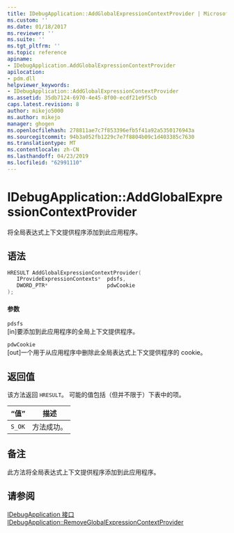 ```yaml
---
title: IDebugApplication::AddGlobalExpressionContextProvider | Microsoft Docs
ms.custom: ''
ms.date: 01/18/2017
ms.reviewer: ''
ms.suite: ''
ms.tgt_pltfrm: ''
ms.topic: reference
apiname:
- IDebugApplication.AddGlobalExpressionContextProvider
apilocation:
- pdm.dll
helpviewer_keywords:
- IDebugApplication::AddGlobalExpressionContextProvider
ms.assetid: 35db7124-6970-4e45-8f00-ecdf21e9f5cb
caps.latest.revision: 8
author: mikejo5000
ms.author: mikejo
manager: ghogen
ms.openlocfilehash: 278811ae7c7f853396efb5f41a92a5350176943a
ms.sourcegitcommit: 94b3a052fb1229c7e7f8804b09c1d403385c7630
ms.translationtype: MT
ms.contentlocale: zh-CN
ms.lasthandoff: 04/23/2019
ms.locfileid: "62991110"
---
```

# <a name="idebugapplicationaddglobalexpressioncontextprovider"></a>IDebugApplication::AddGlobalExpressionContextProvider
将全局表达式上下文提供程序添加到此应用程序。  
  
## <a name="syntax"></a>语法  
  
```cpp
HRESULT AddGlobalExpressionContextProvider(  
   IProvideExpressionContexts*  pdsfs,  
   DWORD_PTR*                   pdwCookie  
);  
```  
  
#### <a name="parameters"></a>参数  
 `pdsfs`  
 [in]要添加到此应用程序的全局上下文提供程序。  
  
 `pdwCookie`  
 [out]一个用于从应用程序中删除此全局表达式上下文提供程序的 cookie。  
  
## <a name="return-value"></a>返回值  
 该方法返回 `HRESULT`。 可能的值包括（但并不限于）下表中的项。  
  
|“值”|描述|  
|-----------|-----------------|  
|`S_OK`|方法成功。|  
  
## <a name="remarks"></a>备注  
 此方法将全局表达式上下文提供程序添加到此应用程序。  
  
## <a name="see-also"></a>请参阅  
 [IDebugApplication 接口](../../winscript/reference/idebugapplication-interface.md)   
 [IDebugApplication::RemoveGlobalExpressionContextProvider](../../winscript/reference/idebugapplication-removeglobalexpressioncontextprovider.md)